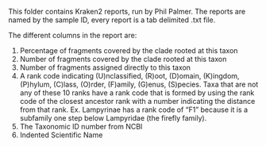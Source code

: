 This folder contains Kraken2 reports, run by Phil Palmer. The reports are named by the sample ID, every report is a tab delimited .txt file.

The different columns in the report are:

1) Percentage of fragments covered by the clade rooted at this taxon
2) Number of fragments covered by the clade rooted at this taxon
3) Number of fragments assigned directly to this taxon
4) A rank code indicating (U)nclassified, (R)oot, (D)omain, (K)ingdom, (P)hylum, (C)lass,
(O)rder, (F)amily, (G)enus, (S)pecies. Taxa that are not any of these 10 ranks have a
rank code that is formed by using the rank code of the closest ancestor rank with a
number indicating the distance from that rank. Ex. Lampyrinae has a rank code of
“F1” because it is a subfamily one step below Lampyridae (the firefly family).
5) The Taxonomic ID number from NCBI
6) Indented Scientific Name